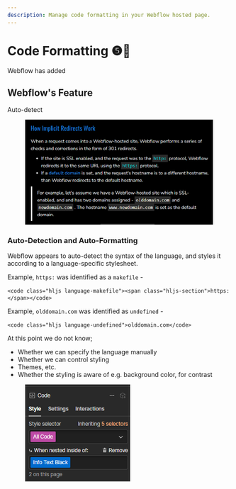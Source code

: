 ```yaml
---
description: Manage code formatting in your Webflow hosted page.
---
```


# Code Formatting ❺🧪

Webflow has added&#x20;

## Webflow's Feature

Auto-detect

<figure><img src="../.gitbook/assets/image (42).png" alt=""><figcaption></figcaption></figure>

### Auto-Detection and Auto-Formatting

Webflow appears to auto-detect the syntax of the language, and styles it according to a language-specific stylesheet.

Example, `https:` was identified as a `makefile` -

```
<code class="hljs language-makefile"><span class="hljs-section">https:</span></code>
```

Example, `olddomain.com` was identified as `undefined` -&#x20;

```
<code class="hljs language-undefined">olddomain.com</code>
```

At this point we do not know;

* Whether we can specify the language manually
* Whether we can control styling&#x20;
* Themes, etc.
* Whether the styling is aware of e.g. background color, for contrast&#x20;



<figure><img src="../.gitbook/assets/image (43).png" alt=""><figcaption></figcaption></figure>
